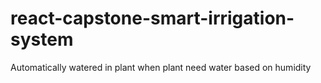 # react-capstone-smart-irrigation-system
Automatically watered in plant when plant need water based on humidity
